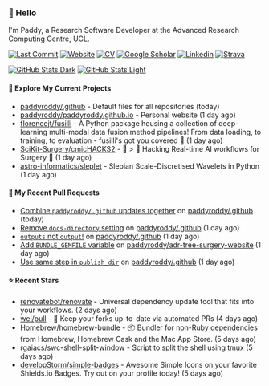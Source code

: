 ### 👋 Hello

I'm Paddy, a Research Software Developer at the Advanced Research Computing
Centre, UCL.

[![Last Commit](https://img.shields.io/github/last-commit/paddyroddy/paddyroddy?label=updated)](https://github.com/paddyroddy)
[![Website](https://img.shields.io/badge/GitHub%20Pages-222?logo=githubpages&logoColor=fff&style=for-the-badge&style=flat)](https://paddyroddy.github.io)
[![CV](https://img.shields.io/badge/CV-PDF-pink.svg)](https://paddyroddy.github.io/cv)
[![Google Scholar](https://img.shields.io/badge/Google%20Scholar-4285F4?logo=googlescholar&logoColor=fff&style=for-the-badge&style=flat)](https://scholar.google.com/citations?user=OFigHUwAAAAJ)
[![Linkedin](https://img.shields.io/badge/LinkedIn-0A66C2?logo=linkedin&logoColor=fff&style=for-the-badge&style=flat)](https://www.linkedin.com/in/patrickjamesroddy)
[![Strava](https://img.shields.io/badge/Strava-FC4C02?style=for-the-badge&logo=strava&logoColor=white&style=flat)](https://www.strava.com/athletes/patrick_roddy)

[![GitHub Stats Dark](https://github-readme-stats-paddyroddy.vercel.app/api?username=paddyroddy&disable_animations=true&hide_border=true&hide_title=true&include_all_commits=true&rank_icon=github&show=prs_merged,reviews&show_icons=true&theme=tokyonight)](https://github.com/paddyroddy/paddyroddy#gh-dark-mode-only)
[![GitHub Stats Light](https://github-readme-stats-paddyroddy.vercel.app/api?username=paddyroddy&disable_animations=true&hide_border=true&hide_title=true&include_all_commits=true&rank_icon=github&show=prs_merged,reviews&show_icons=true&theme=default)](https://github.com/paddyroddy/paddyroddy#gh-light-mode-only)

#### 👷 Explore My Current Projects

- [paddyroddy/.github](https://github.com/paddyroddy/.github) - Default files for all repositories
  (today)
- [paddyroddy/paddyroddy.github.io](https://github.com/paddyroddy/paddyroddy.github.io) - Personal website
  (1 day ago)
- [florencejt/fusilli](https://github.com/florencejt/fusilli) - A Python package housing a collection of deep-learning multi-modal data fusion method pipelines! From data loading, to training, to evaluation - fusilli&#39;s got you covered 🌸
  (1 day ago)
- [SciKit-Surgery/cmicHACKS2](https://github.com/SciKit-Surgery/cmicHACKS2) - :school_satchel: &gt; 🔩 Hacking Real-time AI workflows for Surgery 🔧
  (1 day ago)
- [astro-informatics/sleplet](https://github.com/astro-informatics/sleplet) - Slepian Scale-Discretised Wavelets in Python
  (1 day ago)

#### 🔨 My Recent Pull Requests

- [Combine `paddyroddy/.github` updates together](https://github.com/paddyroddy/.github/pull/121) on [paddyroddy/.github](https://github.com/paddyroddy/.github)
  (today)
- [Remove `docs-directory` setting](https://github.com/paddyroddy/.github/pull/120) on [paddyroddy/.github](https://github.com/paddyroddy/.github)
  (1 day ago)
- [`outputs` not `output`!](https://github.com/paddyroddy/.github/pull/119) on [paddyroddy/.github](https://github.com/paddyroddy/.github)
  (1 day ago)
- [Add `BUNDLE_GEMFILE` variable](https://github.com/paddyroddy/adr-tree-surgery-website/pull/38) on [paddyroddy/adr-tree-surgery-website](https://github.com/paddyroddy/adr-tree-surgery-website)
  (1 day ago)
- [Use same step in `publish_dir`](https://github.com/paddyroddy/.github/pull/118) on [paddyroddy/.github](https://github.com/paddyroddy/.github)
  (1 day ago)

#### ⭐ Recent Stars

- [renovatebot/renovate](https://github.com/renovatebot/renovate) - Universal dependency update tool that fits into your workflows.
  (2 days ago)
- [wei/pull](https://github.com/wei/pull) - 🤖 Keep your forks up-to-date via automated PRs
  (4 days ago)
- [Homebrew/homebrew-bundle](https://github.com/Homebrew/homebrew-bundle) - 📦 Bundler for non-Ruby dependencies from Homebrew, Homebrew Cask and the Mac App Store.
  (5 days ago)
- [rgaiacs/swc-shell-split-window](https://github.com/rgaiacs/swc-shell-split-window) - Script to split the shell using tmux
  (5 days ago)
- [developStorm/simple-badges](https://github.com/developStorm/simple-badges) - Awesome Simple Icons on your favorite Shields.io Badges. Try out on your profile today!
  (5 days ago)
